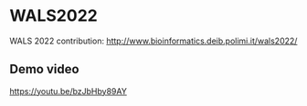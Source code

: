 WALS2022
========

WALS 2022 contribution: http://www.bioinformatics.deib.polimi.it/wals2022/

Demo video
----------

https://youtu.be/bzJbHby89AY
